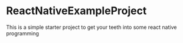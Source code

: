 # ReactNativeExampleProject

This is a simple starter project to get your teeth into some react native programming
